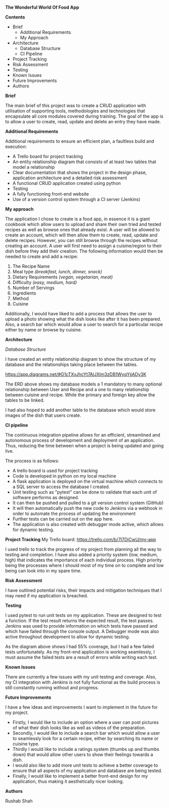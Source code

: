 **The Wonderful World Of Food App**

**Contents**

- Brief
  - Additional Requirements
  - My Approach
- Architecture
  - Database Structure
  - CI Pipeline
- Project Tracking
- Risk Assessment
- Testing
- Known Issues
- Future Improvements
- Authors

**Brief**

The main brief of this project was to create a CRUD application with utilisation of supporting tools, methodologies and technologies that encapsulate all core modules covered during training. The goal of the app is to allow a user to create, read, update and delete an entry they have made.

**Additional Requirements**

Additional requirements to ensure an efficient plan, a faultless build and execution:

- A Trello board for project tracking
- An entity relationship diagram that consists of at least two tables that model a relationship
- Clear documentation that shows the project in the design phase, application architecture and a detailed risk assessment
- A functional CRUD application created using python
- Testing
- A fully functioning front-end website
- Use of a version control system through a CI server (Jenkins)

**My approach**

The application I chose to create is a food app, in essence it is a giant cookbook which allow users to upload and share their own tried and tested recipes as well as browse ones that already exist. 
A user will be allowed to create an account, which will then allow them to create, read, update and delete recipes. However, you can still browse through the recipes without creating an account. A user will first need to assign a cuisine/region to their dish before they add their creation. The following information would then be needed to create and add a recipe:

1. The Recipe Name
2. Meal type _(breakfast, lunch, dinner, snack)_
3. Dietary Requirements _(vegan, vegetarian, meat)_
4. Difficulty _(easy, medium, hard)_
5. Number of Servings
6. Ingredients
7. Method
8. Cuisine

Additionally, I would have liked to add a process that allows the user to upload a photo showing what the dish looks like after it has been prepared. Also, a search bar which would allow a user to search for a particular recipe either by name or browse by cuisine.

**Architecture**

_Database Structure_

I have created an entity relationship diagram to show the structure of my database and the relationships taking place between the tables.

https://app.diagrams.net/#G1cTXvJhcYt7AlJXlm3zDB1WyqYjjADy3K

The ERD above shows my database models a 1 mandatory to many optional relationship between User and Recipe and a one to many relationship between cuisine and recipe. While the primary and foreign key allow the tables to be linked.

I had also hoped to add another table to the database which would store images of the dish that users create.

**CI pipeline**

The continuous integration pipeline allows for an efficient, streamlined and autonomous process of development and deployment of an application. Thus, reducing the time between when a project is being updated and going live.

The process is as follows:

- A trello board is used for project tracking
- Code is developed in python on my local machine
- A flask application is deployed on the virtual machine which connects to a SQL server to access the database I created.
- Unit testing such as &quot;pytest&quot; can be done to validate that each unit of software performs as designed.
- It can then be pushed and pulled to a git version control system (GitHub)
- It will then automatically push the new code to Jenkins via a webhook in order to automate the process of updating the environment
- Further tests can be carried out on the app here.
- The application is also created with debugger mode active, which allows for dynamic testing.

**Project Tracking**
My Trello board: https://trello.com/b/7I7DiCwU/my-app

I used trello to track the progress of my project from planning all the way to testing and completion. I have also added a priority system (low, medium, high) that indicates the importance of each individual process. High priority being the processes where I should most of my time on to complete and low being can look into in my spare time.

**Risk Assessment**

I have outlined potential risks, their impacts and mitigation techniques that I may need if my application is breached.

**Testing**

I used pytest to run unit tests on my application. These are designed to test a function. If the test result returns the expected result, the test passes. Jenkins was used to provide information on which tests have passed and which have failed through the console output. A Debugger mode was also active throughout development to allow for dynamic testing.


As the diagram above shows I had 55% coverage, but I had a few failed tests unfortunately. As my front-end application is working seamlessly, I must assume the failed tests are a result of errors while writing each test.

**Known Issues**

There are currently a few issues with my unit testing and coverage. Also, my CI integration with Jenkins is not fully functional as the build process is still constantly running without and progress.

**Future Improvements**

I have a few ideas and improvements I want to implement in the future for my project.

- Firstly, I would like to include an option where a user can post pictures of what their dish looks like as well as videos of the preparation.
- Secondly, I would like to include a search bar which would allow a user to seamlessly look for a certain recipe, either by searching its name or cuisine type.
- Thirdly I would like to include a ratings system (thumbs up and thumbs down) that would allow other users to show their feelings towards a dish.
- I would also like to add more unit tests to achieve a better coverage to ensure that all aspects of my application and database are being tested.
- Finally, I would like to implement a better front-end design for my application, thus making it aesthetically nicer looking.

**Authors**

Rushab Shah
